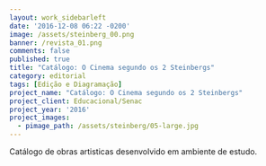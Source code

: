 ```yaml
---
layout: work_sidebarleft
date: '2016-12-08 06:22 -0200'
image: /assets/steinberg_00.png
banner: /revista_01.png
comments: false
published: true
title: "Catálogo: O Cinema segundo os 2 Steinbergs"
category: editorial
tags: [Edição e Diagramação]
project_name: "Catálogo: O Cinema segundo os 2 Steinbergs"
project_client: Educacional/Senac
project_year: '2016'
project_images:
  - pimage_path: /assets/steinberg/05-large.jpg
---
```

Catálogo de obras artisticas desenvolvido em ambiente de estudo.
